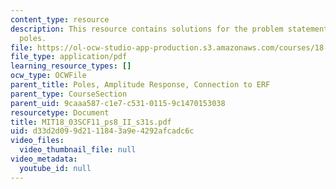 ```yaml
---
content_type: resource
description: This resource contains solutions for the problem statements related to
  poles.
file: https://ol-ocw-studio-app-production.s3.amazonaws.com/courses/18-03sc-differential-equations-fall-2011/d33d2d099d2111843a9e4292afcadc6c_MIT18_03SCF11_ps8_II_s31s.pdf
file_type: application/pdf
learning_resource_types: []
ocw_type: OCWFile
parent_title: Poles, Amplitude Response, Connection to ERF
parent_type: CourseSection
parent_uid: 9caaa587-c1e7-c531-0115-9c1470153038
resourcetype: Document
title: MIT18_03SCF11_ps8_II_s31s.pdf
uid: d33d2d09-9d21-1184-3a9e-4292afcadc6c
video_files:
  video_thumbnail_file: null
video_metadata:
  youtube_id: null
---
```

